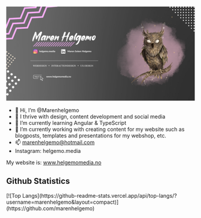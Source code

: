 ![HEADER!](img/githubheader.png)
- 👋 Hi, I’m @Marenhelgemo
- 👀 I thrive with design, content development and social media
- 🌱 I’m currently learning Angular & TypeScript
- 🌱 I’m currently working with creating content for my website such as blogposts, templates and presentations for my webshop, etc.
- 📫 marenhelgemo@hotmail.com
- Instagram: helgemo.media

My website is: www.helgemomedia.no

<h2>Github Statistics</h2>
[![Top Langs](https://github-readme-stats.vercel.app/api/top-langs/?username=marenhelgemo&layout=compact)](https://github.com/marenhelgemo)